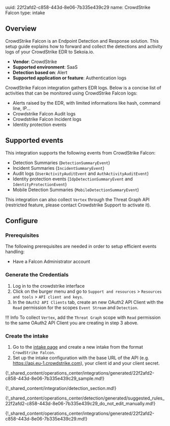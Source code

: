uuid: 22f2afd2-c858-443d-8e06-7b335e439c29
name: CrowdStrike Falcon
type: intake

## Overview

CrowdStrike Falcon is an Endpoint Detection and Response solution. This setup guide explains how to forward and collect the detections and activity logs of your CrowdStrike EDR to Sekoia.io.

- **Vendor**: CrowdStrike
- **Supported environment**: SaaS
- **Detection based on**: Alert
- **Supported application or feature**: Authentication logs


CrowdStrike Falcon integration gathers EDR logs. Below is a concise list of activities that can be monitored using CrowdStrike Falcon logs:

- Alerts raised by the EDR, with limited informations like hash, command line, IP...
- Crowdstrike Falcon Audit logs
- Crowdstrike Falcon Incident logs
- Identity protection events

## Supported events

This integration supports the following events from CrowdStrike Falcon:

- Detection Summaries (`DetectionSummaryEvent`)
- Incident Summaries (`IncidentSummaryEvent`)
- Audit logs (`UserActivityAuditEvent` and `AuthActivityAuditEvent`)
- Identity protection events (`IdpDetectionSummaryEvent` and `IdentityProtectionEvent`)
- Mobile Detection Summaries (`MobileDetectionSummaryEvent`)

This integration can also collect `Vertex` through the Threat Graph API (restricted feature, please contact Crowdstrike Support to activate it).

## Configure

### Prerequisites

The following prerequisites are needed in order to setup efficient events handling:

- Have a Falcon Administrator account


### Generate the Credentials

1. Log in to the crowdstrike interface
2. Click on the burger menu and go to `Support and resources` > `Resources and tools` > `API client and keys`.
3. In the `OAuth2 API Clients` tab, create an new OAuth2 API Client with the `Read` permission for the scopes `Event Stream` and `Detection`.

!!! Info
    To collect `Vertex`, add the `Threat Graph` scope with `Read` permission to the same OAuth2 API Client you are creating in step 3 above.


### Create the intake

1. Go to the [intake page](https://app.sekoia.io/operations/intakes) and create a new intake from the format `CrowdStrike Falcon`.
2. Set up the intake configuration with the base URL of the API (e.g. https://api.eu-1.crowdstrike.com), your client id and your client secret.

{!_shared_content/operations_center/integrations/generated/22f2afd2-c858-443d-8e06-7b335e439c29_sample.md!}

{!_shared_content/integration/detection_section.md!}

{!_shared_content/operations_center/detection/generated/suggested_rules_22f2afd2-c858-443d-8e06-7b335e439c29_do_not_edit_manually.md!}

{!_shared_content/operations_center/integrations/generated/22f2afd2-c858-443d-8e06-7b335e439c29.md!}
